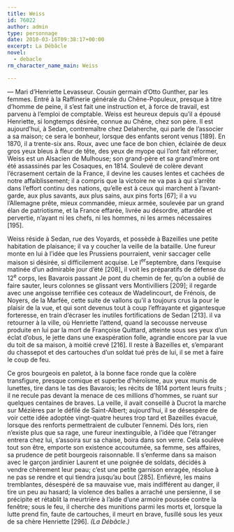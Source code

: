 ```yaml
---
title: Weiss
id: 76022
author: admin
type: personnage
date: 2010-03-16T09:38:17+00:00
excerpt: La Débâcle
novel:
  - debacle
rm_character_name_main: Weiss

---
```

— Mari d&rsquo;Henriette Levasseur. Cousin germain d&rsquo;Otto Gunther, par les femmes. Entré à la Raffinerie générale du Chêne-Populeux, presque à titre d&rsquo;homme de peine, il s&rsquo;est fait une instruction et, à force de travail, est parvenu à l&rsquo;emploi de comptable. Weiss est heureux depuis qu&rsquo;il a épousé Henriette, si longtemps désirée, connue au Chêne, chez son père. Il est aujourd&rsquo;hui, à Sedan, contremaître chez Delaherche, qui parle de l&rsquo;associer a sa maison; ce sera le bonheur, lorsque des enfants seront venus [189]. En 1870, il a trente-six ans. Roux, avec une face de bon chien, éclairée de deux gros yeux bleus à fleur de tête, des yeux de myope qui l&rsquo;ont fait réformer, Weiss est un Alsacien de Mulhouse; son grand-père et sa grand&rsquo;mère ont été assassinés par les Cosaques, en 1814. Soulevé de colère devant l&rsquo;écrasement certain de la France, il devine les causes lentes et cachées de notre affaiblissement; il a compris que la victoire ne va pas à qui s&rsquo;arrête dans l&rsquo;effort continu des nations, qu&rsquo;elle est à ceux qui marchent à l&rsquo;avant-garde, aux plus savants, aux plus sains, aux pins forts [67]; il a vu l&rsquo;Allemagne prête, mieux commandée, mieux armée, soulevée par un grand élan de patriotisme, et la France effarée, livrée au désordre, attardée et pervertie, n&rsquo;ayant ni les chefs, ni les hommes, ni les armes nécessaires [195].

Weiss réside à Sedan, rue des Voyards, et possède à Bazeilles une petite habitation de plaisance; il va y coucher la veille de la bataille. Une fureur monte en lui à l&rsquo;idée que les Prussiens pourraient, venir saccager celle maison si désirée, si difficilement acquise. Le l<sup>er</sup>septembre, dans l&rsquo;exquise matinée d&rsquo;un admirable jour d&rsquo;été [208], il voit les préparatifs de défense du 12<sup>e</sup> corps, les Bavarois passant Je pont du chemin de fer, qu&rsquo;on a oublié de faire sauter, leurs colonnes se glissant vers Montivilliers [209]; il regarde avec une angoisse terrifiée ces coteaux de Wadelincourt, de Frénois, de Noyers, de la Marfée, cette suite de vallons qu&rsquo;il a toujours crus la pour le plaisir de la vue, et qui sont devenus tout à coup l&rsquo;effrayante et gigantesque forteresse, en train d&rsquo;écraser les inutiles fortifications de Sedan [213]. il va retourner à la ville, où Henriette l&rsquo;attend, quand la secousse nerveuse produite en lui par la mort de Françoise Quittard, atteinte sous ses yeux d&rsquo;un éclat d&rsquo;obus, le jette dans une exaspération folle, agrandie encore par la vue du toit de sa maison, à moitié crevé [216]. Il reste à Bazeilles et, s&rsquo;emparant du chassepot et des cartouches d&rsquo;un soldat tué près de lui, il se met à faire le coup de feu.

Ce gros bourgeois en paletot, à la bonne face ronde que la colère transfigure, presque comique et superbe d&rsquo;héroïsme, aux yeux munis de lunettes, tire dans le tas des Bavarois; les récits de 1814 portent leurs fruits ; il ne recule pas devant la menace de ces millions d&rsquo;hommes, se ruant sur quelques centaines de braves. La veille, il avait conseillé à Ducrot la marche sur Mézières par le défilé de Saint-Albert; aujourd&rsquo;hui, il se désespère de voir cette idée adoptée vingt-quatre heures trop tard et Bazeilles évacué, lorsque des renforts permettraient de culbuter l&rsquo;ennemi. Dés lors, rien n&rsquo;existe plus que sa rage, une fureur inextinguible, à l&rsquo;idée que l&rsquo;étranger entrera chez lui, s&rsquo;assoira sur sa chaise, boira dans son verre. Cela soulève tout son être, emporte son existence accoutumée, sa femme, ses affaires, sa prudence de petit bourgeois raisonnable. Il s&rsquo;enferme dans sa maison avec le garçon jardinier Laurent et une poignée de soldats, décidés à vendre chèrement leur peau; c&rsquo;est une petite garnison enragée, résolue à ne pas se rendre et qui tiendra jusqu&rsquo;au bout [285]. Enfiévré, les mains tremblantes, désespéré de sa mauvaise vue, mais indifférent au danger, il tire un peu au hasard; la violence des balles a arraché une persienne, il se précipite et rétablit la meurtrière à l&rsquo;aide d&rsquo;une armoire poussée contre la fenêtre; sous le feu, il cherche des munitions parmi les morts et, lorsque la lutte prend fin, faute de cartouches, il meurt en brave, fusillé sous les yeux de sa chère Henriette [296]. _(La Débâcle.)_
